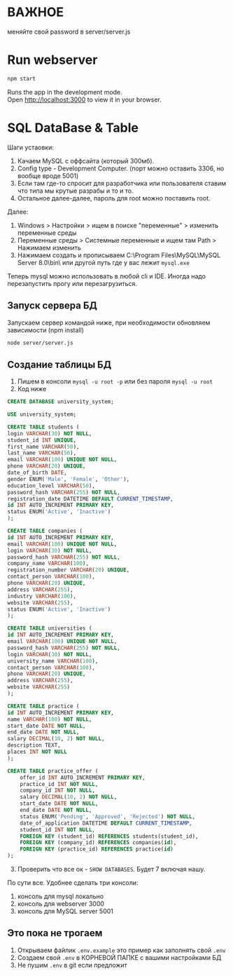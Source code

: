 # ВАЖНОЕ

меняйте свой password в server/server.js

# Run webserver

```bash
npm start
```

Runs the app in the development mode.\
Open [http://localhost:3000](http://localhost:3000) to view it in your browser.

# SQL DataBase & Table

Шаги устаовки:
1. Качаем MySQL с оффсайта (который 300мб).
2. Config type - Development Computer. (порт можно оставить 3306, но вообще вроде 5001)
3. Если там где-то спросит для разработчика или пользователя ставим что типа мы крутые разрабы и то и то.
3. Остальное далее-далее, пароль для root можно поставить root.

Далее:
1. Windows > Настройки > ищем в поиске "переменные" > изменить переменные среды
2. Переменные среды > Системные переменные и ищем там Path > Нажимаем изменить
3. Нажимаем создать и прописываем C:\Program Files\MySQL\MySQL Server 8.0\bin\ или другой путь где у вас лежит `mysql.exe`

Теперь mysql можно использовать в любой cli и IDE. Иногда надо перезапустить прогу или перезагрузиться.

## Запуск сервера БД

Запускаем сервер командой ниже, при необходимости обновляем зависимости (npm install)

```bash
node server/server.js
``` 

## Создание таблицы БД

1. Пишем в консоли `mysql -u root -p` или без пароля `mysql -u root`
2. Код ниже
```sql
CREATE DATABASE university_system;

USE university_system;

CREATE TABLE students (
login VARCHAR(30) NOT NULL,
student_id INT UNIQUE,
first_name VARCHAR(50),
last_name VARCHAR(50),
email VARCHAR(100) UNIQUE NOT NULL,
phone VARCHAR(20) UNIQUE,
date_of_birth DATE,
gender ENUM('Male', 'Female', 'Other'),
education_level VARCHAR(50),
password_hash VARCHAR(255) NOT NULL,
registration_date DATETIME DEFAULT CURRENT_TIMESTAMP,
id INT AUTO_INCREMENT PRIMARY KEY,
status ENUM('Active', 'Inactive')
);

CREATE TABLE companies (
id INT AUTO_INCREMENT PRIMARY KEY,
email VARCHAR(100) UNIQUE NOT NULL,
login VARCHAR(30) NOT NULL,
password_hash VARCHAR(255) NOT NULL,
company_name VARCHAR(100),
registration_number VARCHAR(20) UNIQUE,
contact_person VARCHAR(100),
phone VARCHAR(20) UNIQUE,
address VARCHAR(255),
industry VARCHAR(100),
website VARCHAR(255),
status ENUM('Active', 'Inactive')
);

CREATE TABLE universities (
id INT AUTO_INCREMENT PRIMARY KEY,
email VARCHAR(100) UNIQUE NOT NULL,
password_hash VARCHAR(255) NOT NULL,
login VARCHAR(30) NOT NULL,
university_name VARCHAR(100),
contact_person VARCHAR(100),
phone VARCHAR(20) UNIQUE,
address VARCHAR(255),
website VARCHAR(255)
);

CREATE TABLE practice (
id INT AUTO_INCREMENT PRIMARY KEY,
name VARCHAR(100) NOT NULL,
start_date DATE NOT NULL,
end_date DATE NOT NULL,
salary DECIMAL(10, 2) NOT NULL,
description TEXT,
places INT NOT NULL
);

CREATE TABLE practice_offer (
    offer_id INT AUTO_INCREMENT PRIMARY KEY,
    practice_id INT NOT NULL,
    company_id INT NOT NULL,
    salary DECIMAL(10, 2) NOT NULL,
    start_date DATE NOT NULL,
    end_date DATE NOT NULL,
    status ENUM('Pending', 'Approved', 'Rejected') NOT NULL,
    date_of_application DATETIME DEFAULT CURRENT_TIMESTAMP,
    student_id INT NOT NULL,
    FOREIGN KEY (student_id) REFERENCES students(student_id),
    FOREIGN KEY (company_id) REFERENCES companies(id),
    FOREIGN KEY (practice_id) REFERENCES practice(id)
);
```
3. Проверить что все ок - `SHOW DATABASES`. Будет 7 включая нашу.

По сути все. Удобнее сделать три консоли:
1. консоль для mysql локально
2. консоль для webserver 3000
3. консоль для MySQL server 5001

## Это пока не трогаем

1. Открываем файлик `.env.example` это пример как заполнять свой `.env`
2. Создаем свой `.env` в КОРНЕВОЙ ПАПКЕ с вашими настройками БД
3. Не пушим `.env` в git если предложит